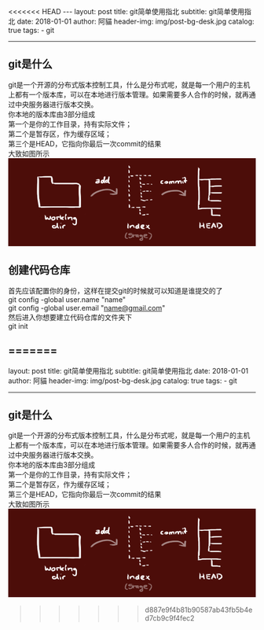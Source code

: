 <<<<<<< HEAD
﻿---
layout:     post
title:      git简单使用指北
subtitle:   git简单使用指北
date:       2018-01-01
author:     阿貓
header-img: img/post-bg-desk.jpg
catalog:    true
tags:
    - git

---




## git是什么
git是一个开源的分布式版本控制工具，什么是分布式呢，就是每一个用户的主机上都有一个版本库，可以在本地进行版本管理。如果需要多人合作的时候，就再通过中央服务器进行版本交换。  
你本地的版本库由3部分组成  
第一个是你的工作目录，持有实际文件；  
第二个是暂存区，作为缓存区域；  
第三个是HEAD，它指向你最后一次commit的结果  
大致如图所示  
![git-tree](/img/git-trees.png)  
## 创建代码仓库
首先应该配置你的身份，这样在提交git的时候就可以知道是谁提交的了  
    git config -global user.name "name"  
    git config -global user.email "name@gmail.com"  
然后进入你想要建立代码仓库的文件夹下  
    git init  




















=======
---
layout:     post
title:      git简单使用指北
subtitle:   git简单使用指北
date:       2018-01-01
author:     阿貓
header-img: img/post-bg-desk.jpg
catalog:    true
tags:
    - git

---




## git是什么
git是一个开源的分布式版本控制工具，什么是分布式呢，就是每一个用户的主机上都有一个版本库，可以在本地进行版本管理。如果需要多人合作的时候，就再通过中央服务器进行版本交换。  
你本地的版本库由3部分组成  
第一个是你的工作目录，持有实际文件；  
第二个是暂存区，作为缓存区域；  
第三个是HEAD，它指向你最后一次commit的结果  
大致如图所示  
![git-tree](/img/git-trees.png)









>>>>>>> d887e9f4b81b90587ab43fb5b4ed7cb9c9f4fec2
